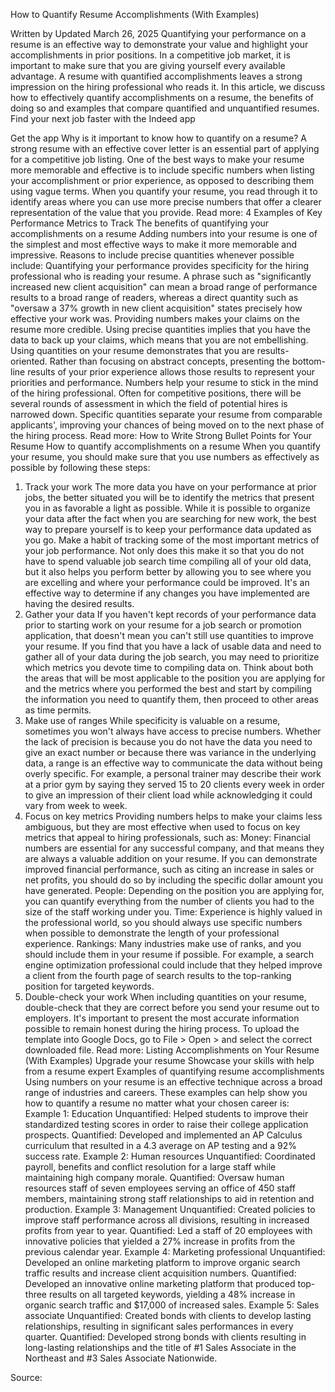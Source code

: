 How to Quantify Resume Accomplishments (With Examples)

Written by
Updated March 26, 2025
Quantifying your performance on a resume is an effective way to demonstrate your value and highlight your accomplishments in prior positions. In a competitive job market, it is important to make sure that you are giving yourself every available advantage. A resume with quantified accomplishments leaves a strong impression on the hiring professional who reads it. In this article, we discuss how to effectively quantify accomplishments on a resume, the benefits of doing so and examples that compare quantified and unquantified resumes.
Find your next job faster with the Indeed app

Get the app
Why is it important to know how to quantify on a resume?
A strong resume with an effective cover letter is an essential part of applying for a competitive job listing. One of the best ways to make your resume more memorable and effective is to include specific numbers when listing your accomplishment or prior experience, as opposed to describing them using vague terms. When you quantify your resume, you read through it to identify areas where you can use more precise numbers that offer a clearer representation of the value that you provide.
Read more: 4 Examples of Key Performance Metrics to Track
The benefits of quantifying your accomplishments on a resume
Adding numbers into your resume is one of the simplest and most effective ways to make it more memorable and impressive. Reasons to include precise quantities whenever possible include:
Quantifying your performance provides specificity for the hiring professional who is reading your resume. A phrase such as "significantly increased new client acquisition" can mean a broad range of performance results to a broad range of readers, whereas a direct quantity such as "oversaw a 37% growth in new client acquisition" states precisely how effective your work was.
Providing numbers makes your claims on the resume more credible. Using precise quantities implies that you have the data to back up your claims, which means that you are not embellishing.
Using quantities on your resume demonstrates that you are results-oriented. Rather than focusing on abstract concepts, presenting the bottom-line results of your prior experience allows those results to represent your priorities and performance.
Numbers help your resume to stick in the mind of the hiring professional. Often for competitive positions, there will be several rounds of assessment in which the field of potential hires is narrowed down. Specific quantities separate your resume from comparable applicants', improving your chances of being moved on to the next phase of the hiring process.
Read more: How to Write Strong Bullet Points for Your Resume
How to quantify accomplishments on a resume
When you quantify your resume, you should make sure that you use numbers as effectively as possible by following these steps:
1. Track your work
The more data you have on your performance at prior jobs, the better situated you will be to identify the metrics that present you in as favorable a light as possible. While it is possible to organize your data after the fact when you are searching for new work, the best way to prepare yourself is to keep your performance data updated as you go.
Make a habit of tracking some of the most important metrics of your job performance. Not only does this make it so that you do not have to spend valuable job search time compiling all of your old data, but it also helps you perform better by allowing you to see where you are excelling and where your performance could be improved. It's an effective way to determine if any changes you have implemented are having the desired results.
2. Gather your data
If you haven't kept records of your performance data prior to starting work on your resume for a job search or promotion application, that doesn't mean you can't still use quantities to improve your resume.
If you find that you have a lack of usable data and need to gather all of your data during the job search, you may need to prioritize which metrics you devote time to compiling data on. Think about both the areas that will be most applicable to the position you are applying for and the metrics where you performed the best and start by compiling the information you need to quantify them, then proceed to other areas as time permits.
3. Make use of ranges
While specificity is valuable on a resume, sometimes you won't always have access to precise numbers. Whether the lack of precision is because you do not have the data you need to give an exact number or because there was variance in the underlying data, a range is an effective way to communicate the data without being overly specific. For example, a personal trainer may describe their work at a prior gym by saying they served 15 to 20 clients every week in order to give an impression of their client load while acknowledging it could vary from week to week.
4. Focus on key metrics
Providing numbers helps to make your claims less ambiguous, but they are most effective when used to focus on key metrics that appeal to hiring professionals, such as:
Money: Financial numbers are essential for any successful company, and that means they are always a valuable addition on your resume. If you can demonstrate improved financial performance, such as citing an increase in sales or net profits, you should do so by including the specific dollar amount you have generated.
People: Depending on the position you are applying for, you can quantify everything from the number of clients you had to the size of the staff working under you.
Time: Experience is highly valued in the professional world, so you should always use specific numbers when possible to demonstrate the length of your professional experience.
Rankings: Many industries make use of ranks, and you should include them in your resume if possible. For example, a search engine optimization professional could include that they helped improve a client from the fourth page of search results to the top-ranking position for targeted keywords.
5. Double-check your work
When including quantities on your resume, double-check that they are correct before you send your resume out to employers. It's important to present the most accurate information possible to remain honest during the hiring process.
To upload the template into Google Docs, go to File > Open > and select the correct downloaded file.
Read more: Listing Accomplishments on Your Resume (With Examples)
Upgrade your resume
Showcase your skills with help from a resume expert
Examples of quantifying resume accomplishments
Using numbers on your resume is an effective technique across a broad range of industries and careers. These examples can help show you how to quantify a resume no matter what your chosen career is:
Example 1: Education
Unquantified: Helped students to improve their standardized testing scores in order to raise their college application prospects.
Quantified: Developed and implemented an AP Calculus curriculum that resulted in a 4.3 average on AP testing and a 92% success rate.
Example 2: Human resources
Unquantified: Coordinated payroll, benefits and conflict resolution for a large staff while maintaining high company morale.
Quantified: Oversaw human resources staff of seven employees serving an office of 450 staff members, maintaining strong staff relationships to aid in retention and production.
Example 3: Management
Unquantified: Created policies to improve staff performance across all divisions, resulting in increased profits from year to year.
Quantified: Led a staff of 20 employees with innovative policies that yielded a 27% increase in profits from the previous calendar year.
Example 4: Marketing professional
Unquantified: Developed an online marketing platform to improve organic search traffic results and increase client acquisition numbers.
Quantified: Developed an innovative online marketing platform that produced top-three results on all targeted keywords, yielding a 48% increase in organic search traffic and $17,000 of increased sales.
Example 5: Sales associate
Unquantified: Created bonds with clients to develop lasting relationships, resulting in significant sales performances in every quarter.
Quantified: Developed strong bonds with clients resulting in long-lasting relationships and the title of #1 Sales Associate in the Northeast and #3 Sales Associate Nationwide.

Source: 
